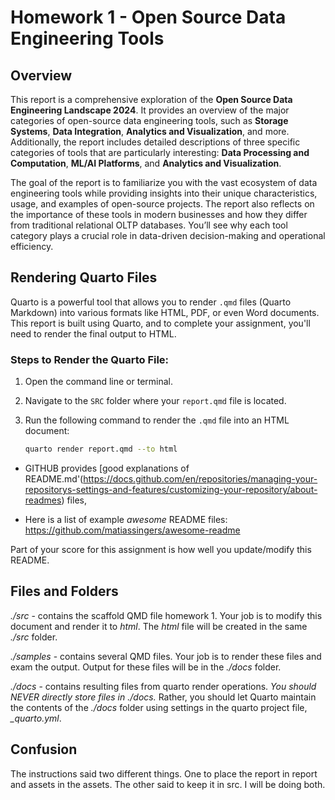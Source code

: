 # Homework 1 - Open Source Data Engineering Tools

## Overview

This report is a comprehensive exploration of the **Open Source Data Engineering Landscape 2024**. It provides an overview of the major categories of open-source data engineering tools, such as **Storage Systems**, **Data Integration**, **Analytics and Visualization**, and more. Additionally, the report includes detailed descriptions of three specific categories of tools that are particularly interesting: **Data Processing and Computation**, **ML/AI Platforms**, and **Analytics and Visualization**.

The goal of the report is to familiarize you with the vast ecosystem of data engineering tools while providing insights into their unique characteristics, usage, and examples of open-source projects. The report also reflects on the importance of these tools in modern businesses and how they differ from traditional relational OLTP databases. You’ll see why each tool category plays a crucial role in data-driven decision-making and operational efficiency.

## Rendering Quarto Files

Quarto is a powerful tool that allows you to render `.qmd` files (Quarto Markdown) into various formats like HTML, PDF, or even Word documents. This report is built using Quarto, and to complete your assignment, you'll need to render the final output to HTML.

### Steps to Render the Quarto File:

1. Open the command line or terminal.
2. Navigate to the `SRC` folder where your `report.qmd` file is located.
3. Run the following command to render the `.qmd` file into an HTML document:

   ```bash
   quarto render report.qmd --to html


* GITHUB provides [good explanations of README.md'(https://docs.github.com/en/repositories/managing-your-repositorys-settings-and-features/customizing-your-repository/about-readmes) files,

* Here is a list of example *awesome* README files: <https://github.com/matiassingers/awesome-readme>

Part of your score for this assignment is how well you update/modify this README.

## Files and Folders

*./src* - contains the scaffold QMD file homework 1. Your job is to modify this document and render it to *html*.  The *html* file will
be created in the same *./src* folder.

*./samples* - contains several QMD files. Your job is to render these files and exam the output.  Output for these files will be in the *./docs* folder.

*./docs* - contains resulting files from quarto render operations.  *You should NEVER directly store files in ./docs.* Rather, you should let Quarto maintain the contents of the *./docs* folder using settings in the quarto project file, *_quarto.yml*.

## Confusion
The instructions said two different things. One to place the report in report and assets in the assets. The other said to keep it in src. I will be doing both.